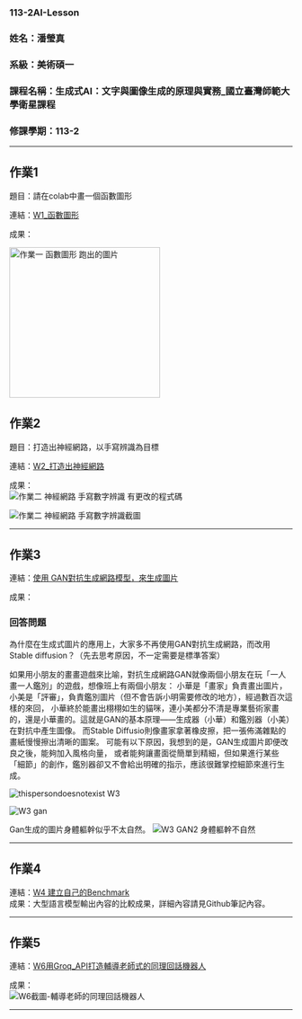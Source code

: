 ### 113-2AI-Lesson
### 姓名：潘瑩真
### 系級：美術碩一
### 課程名稱：生成式AI：文字與圖像生成的原理與實務_國立臺灣師範大學衛星課程
### 修課學期：113-2

---
## 作業1
題目：請在colab中畫一個函數圖形  

連結：[W1_函數圖形](https://colab.research.google.com/github/PanpanMOA/113-2AI-Lesson/blob/main/W1_%E5%87%BD%E6%95%B8%E5%9C%96%E5%BD%A2.ipynb)  

成果：  

<img width="268" alt="作業一 函數圖形 跑出的圖片" src="https://github.com/user-attachments/assets/07cbb626-f375-407a-aab3-a100573bbb9a" />

## 作業2
題目：打造出神經網路，以手寫辨識為目標  

連結：[W2_打造出神經網路]([https://colab.research.google.com/github/PanpanMOA/113-2AI-Lesson/blob/main/W1_%E5%87%BD%E6%95%B8%E5%9C%96%E5%BD%A2.ipynb](https://colab.research.google.com/drive/1RTl_6m6aUA8LxLpwZ7293m1ix_wA0hwo?usp=sharing))  

成果：  
![作業二 神經網路 手寫數字辨識 有更改的程式碼](https://github.com/user-attachments/assets/11532c3e-6792-4a7d-a4db-288d860b6837)  

![作業二 神經網路 手寫數字辨識截圖](https://github.com/user-attachments/assets/5c2614bc-e0a1-47fb-bb26-b4d57cf17024)  

---
## 作業3

連結：[使用 GAN對抗生成網路模型，來生成圖片]([https://colab.research.google.com/github/PanpanMOA/113-2AI-Lesson/blob/main/W1_%E5%87%BD%E6%95%B8%E5%9C%96%E5%BD%A2.ipynb](https://colab.research.google.com/drive/1RTl_6m6aUA8LxLpwZ7293m1ix_wA0hwo?usp=sharing))  

成果：  
### 回答問題 
為什麼在生成式圖片的應用上，大家多不再使用GAN對抗生成網路，而改用Stable diffusion？（先去思考原因，不一定需要是標準答案）

如果用小朋友的畫畫遊戲來比喻，對抗生成網路GAN就像兩個小朋友在玩「一人畫一人鑑別」的遊戲，想像班上有兩個小朋友：
小華是「畫家」負責畫出圖片，小美是「評審」，負責鑑別圖片（但不會告訴小明需要修改的地方），經過數百次這樣的來回，
小華終於能畫出栩栩如生的貓咪，連小美都分不清是專業藝術家畫的，還是小華畫的。這就是GAN的基本原理——生成器（小華）和鑑別器（小美）在對抗中產生圖像。
而Stable Diffusio則像畫家拿著橡皮擦，把一張佈滿雜點的畫紙慢慢擦出清晰的圖案。
可能有以下原因，我想到的是，GAN生成圖片即便改良之後，能夠加入風格向量，
或者能夠讓畫面從簡單到精細，但如果進行某些「細節」的創作，鑑別器卻又不會給出明確的指示，應該很難掌控細節來進行生成。 

![thispersondoesnotexist W3](https://github.com/user-attachments/assets/d31ac184-5b0a-4d5e-8b00-2af23725df16)  

![W3 gan](https://github.com/user-attachments/assets/c6a5547f-0fb9-457b-90f0-66a8db1afadf)  

Gan生成的圖片身體軀幹似乎不太自然。
![W3 GAN2 身體軀幹不自然](https://github.com/user-attachments/assets/b0c9b53b-d26a-4c6c-b94c-9483febba163)  

---
## 作業4

連結：[W4 建立自己的Benchmark](https://github.com/PanpanMOA/113-2AI-Lesson/blob/main/W4%20%E5%BB%BA%E7%AB%8B%E8%87%AA%E5%B7%B1%E7%9A%84Benchmark)  
成果：大型語言模型輸出內容的比較成果，詳細內容請見Github筆記內容。

---
## 作業5
連結：[W6用Groq_API打造輔導老師式的同理回話機器人](https://colab.research.google.com/drive/1dzyHC2wVBurRVPxmgfed-oAhr879x9eB?usp=sharing)  

成果：  
![W6截圖-輔導老師的同理回話機器人](https://github.com/user-attachments/assets/1701234b-7204-411f-b403-ba3ce0ba9db7)  

---

